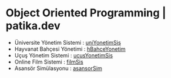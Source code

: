 # Object Oriented Programming | patika.dev


* Üniversite Yönetim Sistemi : [uniYonetimSis](https://github.com/nergiskuzucu/patika-oop/blob/main/uniYonetimSis.md)
* Hayvanat Bahçesi Yönetimi : [hBahceYonetim](https://github.com/nergiskuzucu/patika-oop/blob/main/hBahceYonetim.md)
* Uçuş Yönetim Sistemi : [ucusYonetimSis](https://github.com/nergiskuzucu/patika-oop/blob/main/ucusYonetimSis.md)
* Online Film Sistemi : [filmSis](https://github.com/nergiskuzucu/patika-oop/blob/main/filmSis.md)
* Asansör Simülasyonu : [asansorSim](https://github.com/nergiskuzucu/patika-oop/blob/main/asansorSis.md)
